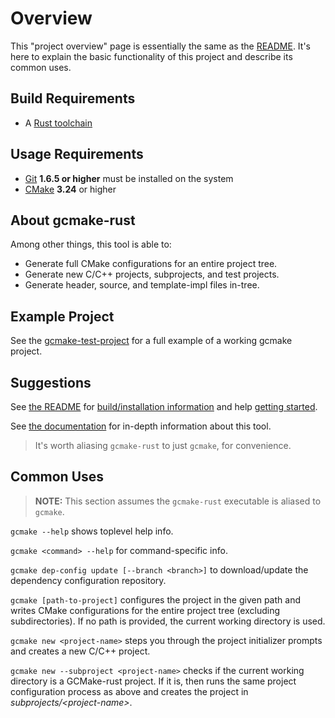 # Overview

This "project overview" page is essentially the same as the [README](/README.md).
It's here to explain the basic functionality of this project and describe its common uses.

## Build Requirements

- A [Rust toolchain](https://www.rust-lang.org/tools/install)

## Usage Requirements

- [Git](https://git-scm.com/) **1.6.5 or higher** must be installed on the system
- [CMake](https://cmake.org/download/) **3.24** or higher

## About gcmake-rust

Among other things, this tool is able to:

- Generate full CMake configurations for an entire project tree.
- Generate new C/C++ projects, subprojects, and test projects.
- Generate header, source, and template-impl files in-tree.

## Example Project

See the [gcmake-test-project](/gcmake-test-project/) for a full example
of a working gcmake project.

## Suggestions

See [the README](/README.md) for [build/installation information](/README.md#installation) and
help [getting started](/README.md#getting-started).

See [the documentation](Docs_Home.md) for in-depth information about this tool.

> It's worth aliasing `gcmake-rust` to just `gcmake`, for convenience.

## Common Uses

> **NOTE:** This section assumes the `gcmake-rust` executable is aliased to `gcmake`.

`gcmake --help` shows toplevel help info.

`gcmake <command> --help` for command-specific info.

`gcmake dep-config update [--branch <branch>]` to download/update the dependency configuration repository.

`gcmake [path-to-project]` configures the project in the given path and writes CMake configurations for the entire
project tree (excluding subdirectories).  If no path is provided, the current working directory is used.

`gcmake new <project-name>` steps you through the project initializer prompts and creates a new C/C++ project.

`gcmake new --subproject <project-name>` checks if the current working directory is a GCMake-rust project.
If it is, then runs the same project configuration process as above and creates the project in
*subprojects/\<project-name\>*.
